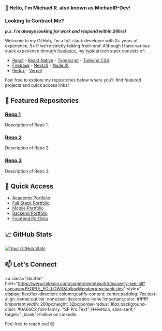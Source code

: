 ### 👋 Hello, I'm Michael R. also known as MichaelR-Dev!
### [Looking to Contract Me?](https://www.upwork.com/freelancers/michaelr78) 
***p.s. I'm always looking for work and respond within 24hrs!***

Welcome to my GitHub, I'm a full-stack developer with 3+ years of experience, 5+ if we're strictly talking front-end!
Although I have various stack experience through [freelance](https://www.upwork.com/freelancers/michaelr78),
my typical tech stack consists of:

- [React](https://react.dev/) - [React Native](https://reactnative.dev/) - [Typescript](https://www.typescriptlang.org/) - [Tailwind CSS](https://tailwindcss.com/)
- [Firebase](https://firebase.google.com/) - [NextJS](https://nextjs.org/) - [NodeJS](https://nodejs.org/en)
- [Redux](https://redux.js.org/) - [Vercel](https://vercel.com/)

Feel free to explore my repositories below where you'll find featured projects and quick access links!

## 🌟 Featured Repositories

### [Repo 1](link-to-repo-1)
Description of Repo 1.

### [Repo 2](link-to-repo-2)
Description of Repo 2.

### [Repo 3](link-to-repo-3)
Description of Repo 3.

## 🚀 Quick Access

- [Academic Portfolio](https://github.com/MichaelR-Dev/portfolio-university)
- [Full Stack Portfolio](https://github.com/MichaelR-Dev/learns-fullstack)
- [Mobile Portfolio](https://github.com/MichaelR-Dev/learns-mobile)
- [Backend Portfolio](https://github.com/MichaelR-Dev/learns-backend)
- [Frontend Portfolio](https://github.com/MichaelR-Dev/learns-frontend)

## 📈 GitHub Stats

[![Your GitHub Stats](https://github-readme-stats.vercel.app/api?username=michaelr-dev&show_icons=true&theme=radical)](https://github.com/michaelr-dev)

## 📫 Let's Connect
<a class="libutton" href="https://www.linkedin.com/comm/mynetwork/discovery-see-all?usecase=PEOPLE_FOLLOWS&followMember=michaelr-dev" style="    display: flex;flex-direction: column;justify-content: center;padding: 7px;text-align: center;outline: none;text-decoration: none !important;color: #ffffff !important;width: 200px;height: 32px;border-radius: 16px;background-color: #0A66C2;font-family: "SF Pro Text", Helvetica, sans-serif;" target="_blank">Follow on LinkedIn</a>

Feel free to reach out! 😊
